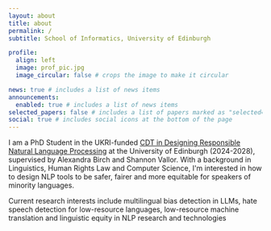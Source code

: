 ```yaml
---
layout: about
title: about
permalink: /
subtitle: School of Informatics, University of Edinburgh

profile:
  align: left
  image: prof_pic.jpg
  image_circular: false # crops the image to make it circular

news: true # includes a list of news items
announcements:
  enabled: true # includes a list of news items
selected_papers: false # includes a list of papers marked as "selected={true}"
social: true # includes social icons at the bottom of the page
---
```


I am a PhD Student in the UKRI-funded <a href='https://www.responsiblenlp.org/'> CDT in Designing Responsible Natural Language Processing</a> at the University of Edinburgh (2024-2028), supervised by Alexandra Birch and Shannon Vallor. With a background in Linguistics, Human Rights Law and Computer Science, I'm interested in how to design NLP tools to be safer, fairer and more equitable for speakers of minority languages. 

Current research interests include multilingual bias detection in LLMs, hate speech detection for low-resource languages, low-resource machine translation and linguistic equity in NLP research and technologies 

